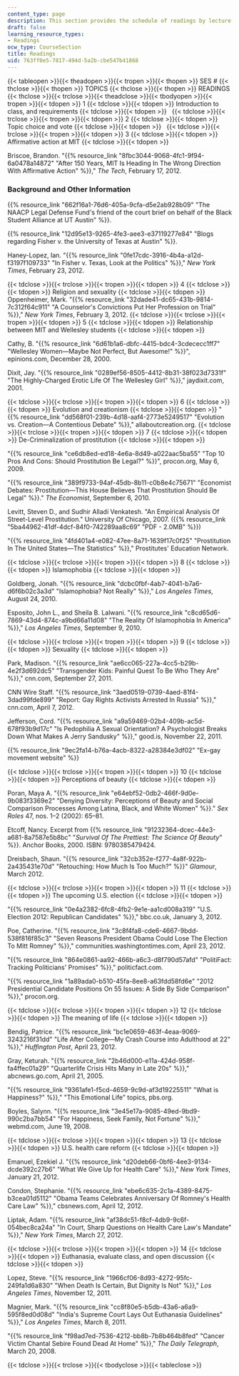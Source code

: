 ```yaml
---
content_type: page
description: This section provides the schedule of readings by lecture topic.
draft: false
learning_resource_types:
- Readings
ocw_type: CourseSection
title: Readings
uid: 763ff0e5-7817-494d-5a2b-cbe547b41868
---
```

{{< tableopen >}}{{< theadopen >}}{{< tropen >}}{{< thopen >}}
SES #
{{< thclose >}}{{< thopen >}}
TOPICS
{{< thclose >}}{{< thopen >}}
READINGS
{{< thclose >}}{{< trclose >}}{{< theadclose >}}{{< tbodyopen >}}{{< tropen >}}{{< tdopen >}}
1
{{< tdclose >}}{{< tdopen >}}
Introduction to class, and requirements
{{< tdclose >}}{{< tdopen >}}
 
{{< tdclose >}}{{< trclose >}}{{< tropen >}}{{< tdopen >}}
2
{{< tdclose >}}{{< tdopen >}}
Topic choice and vote
{{< tdclose >}}{{< tdopen >}}
 
{{< tdclose >}}{{< trclose >}}{{< tropen >}}{{< tdopen >}}
3
{{< tdclose >}}{{< tdopen >}}
Affirmative action at MIT
{{< tdclose >}}{{< tdopen >}}

Briscoe, Brandon. "{{% resource_link "8fbc3044-9068-4fc1-9f94-6a0478a14872" "After 150 Years, MIT Is Heading In The Wrong Direction With Affirmative Action" %}}," *The Tech*, February 17, 2012.

### Background and Other Information

{{% resource_link "662f16a1-76d6-405a-9cfa-d5e2ab928b09" "The NAACP Legal Defense Fund's friend of the court brief on behalf of the Black Student Alliance at UT Austin" %}}.

{{% resource_link "12d95e13-9265-4fe3-aee3-e37119277e84" "Blogs regarding Fisher v. the University of Texas at Austin" %}}.

Haney-Lopez, Ian. "{{% resource_link "0fe17cdc-3916-4b4a-a12d-f3197f109733" "In Fisher v. Texas, Look at the Politics" %}}," *New York Times*, February 23, 2012.

{{< tdclose >}}{{< trclose >}}{{< tropen >}}{{< tdopen >}}
4
{{< tdclose >}}{{< tdopen >}}
Religion and sexuality
{{< tdclose >}}{{< tdopen >}}
Oppenheimer, Mark. "{{% resource_link "32dade41-dc65-431b-9814-7c312f64c911" "A Counselor's Convictions Put Her Profession on Trial" %}}," *New York Times*, February 3, 2012.
{{< tdclose >}}{{< trclose >}}{{< tropen >}}{{< tdopen >}}
5
{{< tdclose >}}{{< tdopen >}}
Relationship between MIT and Wellesley students
{{< tdclose >}}{{< tdopen >}}

Cathy, B. "{{% resource_link "6d61b1a6-dbfc-4415-bdc4-3cdececc1ff7" "Wellesley Women—Maybe Not Perfect, But Awesome!" %}}", epinions.com, December 28, 2000.

Dixit, Jay. "{{% resource_link "0289ef56-8505-4412-8b31-38f023d7331f" "The Highly-Charged Erotic Life Of The Wellesley Girl" %}}," jaydixit.com, 2001.

{{< tdclose >}}{{< trclose >}}{{< tropen >}}{{< tdopen >}}
6
{{< tdclose >}}{{< tdopen >}}
Evolution and creationism
{{< tdclose >}}{{< tdopen >}}
"{{% resource_link "dd568f01-239b-4d18-aaf4-2773e5249517" "Evolution vs. Creation—A Contentious Debate" %}}," allaboutcreation.org.
{{< tdclose >}}{{< trclose >}}{{< tropen >}}{{< tdopen >}}
7
{{< tdclose >}}{{< tdopen >}}
De-Criminalization of prostitution
{{< tdclose >}}{{< tdopen >}}

"{{% resource_link "ce6db8ed-ed18-4e6a-8d49-a022aac5ba55" "Top 10 Pros And Cons: Should Prostitution Be Legal?" %}}", procon.org, May 6, 2009.

"{{% resource_link "389f9733-94af-45db-8b11-c0b8e4c75671" "Economist Debates: Prostitution—This House Believes That Prostitution Should Be Legal" %}}." *The Economist*, September 6, 2010.

Levitt, Steven D., and Sudhir Alladi Venkatesh. "An Empirical Analysis Of Street-Level Prostitution." University Of Chicago, 2007. ({{% resource_link "5ba44962-41df-4dcf-84f0-742289aa8c69" "PDF - 2.0MB" %}})

"{{% resource_link "4fd401a4-e082-47ee-8a71-1639f17c0f25" "Prostitution In The United States—The Statistics" %}}," Prostitutes' Education Network.

{{< tdclose >}}{{< trclose >}}{{< tropen >}}{{< tdopen >}}
8
{{< tdclose >}}{{< tdopen >}}
Islamophobia
{{< tdclose >}}{{< tdopen >}}

Goldberg, Jonah. "{{% resource_link "dcbc0fbf-4ab7-4041-b7a6-d6f6b02c3a3d" "Islamophobia? Not Really" %}}," *Los Angeles Times*, August 24, 2010.

Esposito, John L., and Sheila B. Lalwani. "{{% resource_link "c8cd65d6-7869-43d4-874c-a9bd66a11d08" "The Reality Of Islamophobia In America" %}}," *Los Angeles Times*, September 9, 2010.

{{< tdclose >}}{{< trclose >}}{{< tropen >}}{{< tdopen >}}
9
{{< tdclose >}}{{< tdopen >}}
Sexuality
{{< tdclose >}}{{< tdopen >}}

Park, Madison. "{{% resource_link "ae6cc065-227a-4cc5-b29b-4e2f3d692dc5" "Transgender Kids: Painful Quest To Be Who They Are" %}}," cnn.com, September 27, 2011.

CNN Wire Staff. "{{% resource_link "3aed0519-0739-4aed-81f4-3dad99fde899" "Report: Gay Rights Activists Arrested In Russia" %}}," cnn.com, April 7, 2012.

Jefferson, Cord. "{{% resource_link "a9a59469-02b4-409b-ac5d-678f93b9d17c" "Is Pedophilia A Sexual Orientation? A Psychologist Breaks Down What Makes A Jerry Sandusky" %}}," good.is, November 22, 2011.

{{% resource_link "9ec2fa14-b76a-4acb-8322-a28384e3df02" "Ex-gay movement website" %}}

{{< tdclose >}}{{< trclose >}}{{< tropen >}}{{< tdopen >}}
10
{{< tdclose >}}{{< tdopen >}}
Perceptions of beauty
{{< tdclose >}}{{< tdopen >}}

Poran, Maya A. "{{% resource_link "e64ebf52-0db2-466f-9d0e-9b083f3369e2" "Denying Diversity: Perceptions of Beauty and Social Comparison Processes Among Latina, Black, and White Women" %}}." *Sex Roles* 47, nos. 1–2 (2002): 65–81.

Etcoff, Nancy. Excerpt from {{% resource_link "91232364-dcec-44e3-a681-8a7587e5b8bc" "*Survival Of The Prettiest: The Science Of Beauty*" %}}. Anchor Books, 2000. ISBN: 9780385479424.

Dreisbach, Shaun. "{{% resource_link "32cb352e-f277-4a8f-922b-2a435431e70d" "Retouching: How Much Is Too Much?" %}}" *Glamour*, March 2012.

{{< tdclose >}}{{< trclose >}}{{< tropen >}}{{< tdopen >}}
11
{{< tdclose >}}{{< tdopen >}}
The upcoming U.S. election
{{< tdclose >}}{{< tdopen >}}

"{{% resource_link "0e4a2382-6fc8-4fb2-9e1e-aa1cd008a319" "U.S. Election 2012: Republican Candidates" %}}," bbc.co.uk, January 3, 2012.

Poe, Catherine. "{{% resource_link "3c8f4fa8-cde6-4667-9bdd-538f816f85c3" "Seven Reasons President Obama Could Lose The Election To Mitt Romney" %}}," communities.washingtontimes.com, April 23, 2012.

"{{% resource_link "864e0861-aa92-466b-a6c3-d8f790d57afd" "PolitiFact: Tracking Politicians' Promises" %}}," politicfact.com.

"{{% resource_link "1a89ada0-b510-45fa-8ee8-a63fdd58fd6e" "2012 Presidential Candidate Positions On 55 Issues: A Side By Side Comparison" %}}," procon.org.

{{< tdclose >}}{{< trclose >}}{{< tropen >}}{{< tdopen >}}
12
{{< tdclose >}}{{< tdopen >}}
The meaning of life
{{< tdclose >}}{{< tdopen >}}

Bendig, Patrice. "{{% resource_link "bc1e0659-463f-4eaa-9069-3243216f31dd" "Life After College—My Crash Course into Adulthood at 22" %}}," *Huffington Post*, April 23, 2012.

Gray, Keturah. "{{% resource_link "2b46d000-e11a-424d-958f-fa4ffec01a29" "Quarterlife Crisis Hits Many in Late 20s" %}}," abcnews.go.com, April 21, 2005.

"{{% resource_link "9361afe1-f5cd-4659-9c9d-af3d19225511" "What is Happiness?" %}}," "This Emotional Life" topics, pbs.org.

Boyles, Salynn. "{{% resource_link "3e45e17a-9085-49ed-9bd9-990c2ba7bb54" "For Happiness, Seek Family, Not Fortune" %}}," webmd.com, June 19, 2008.

{{< tdclose >}}{{< trclose >}}{{< tropen >}}{{< tdopen >}}
13
{{< tdclose >}}{{< tdopen >}}
U.S. health care reform
{{< tdclose >}}{{< tdopen >}}

Emanuel, Ezekiel J. "{{% resource_link "d20deb66-0bf6-4ee3-9134-dcde392c27b6" "What We Give Up for Health Care" %}}," *New York Times*, January 21, 2012.

Condon, Stephanie. "{{% resource_link "ebe6c635-2c1a-4389-8475-b3cea01d5112" "Obama Teams Celebrates Anniversary Of Romney's Health Care Law" %}}," cbsnews.com, April 12, 2012.

Liptak, Adam. "{{% resource_link "af38dc51-f8cf-4db9-9c6f-054bec8ca24a" "In Court, Sharp Questions on Health Care Law's Mandate" %}}," *New York Times*, March 27, 2012.

{{< tdclose >}}{{< trclose >}}{{< tropen >}}{{< tdopen >}}
14
{{< tdclose >}}{{< tdopen >}}
Euthanasia, evaluate class, and open discussion
{{< tdclose >}}{{< tdopen >}}

Lopez, Steve. "{{% resource_link "1966cf06-8d93-4272-95fc-249fa1d6a830" "When Death Is Certain, But Dignity Is Not" %}}," *Los Angeles Times*, November 12, 2011.

Magnier, Mark. "{{% resource_link "cc8f80e5-b5db-43a6-a6a9-595f8ed0d08d" "India's Supreme Court Lays Out Euthanasia Guidelines" %}}," *Los Angeles Times*, March 8, 2011.

"{{% resource_link "f98ad7ed-7536-4212-bb8b-7b8b464b8fed" "Cancer Victim Chantal Sebire Found Dead At Home" %}}," *The Daily Telegraph*, March 20, 2008.

{{< tdclose >}}{{< trclose >}}{{< tbodyclose >}}{{< tableclose >}}